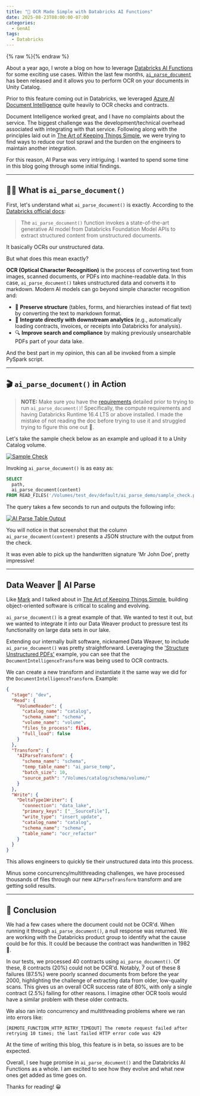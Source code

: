 ```yaml
---
title: "📖 OCR Made Simple with Databricks AI Functions"
date: 2025-08-23T08:00:00-07:00
categories:
  - GenAI
tags:
  - Databricks
---
```


{% raw %}<img src="/blog/assets/images/blog_images/ocr-made-simple-with-databricks-ai-functions/blog_image.png" alt="">{% endraw %}

About a year ago, I wrote a blog on how to leverage [Databricks AI Functions](https://www.linkedin.com/posts/conner-schiissler_i-had-the-opportunity-to-leverage-databricks-activity-7241937445884194816-P2TG?utm_source=share&utm_medium=member_desktop&rcm=ACoAACXEibYBngZiCRvQiwlsg8p1A85--baPNfw) for some exciting use cases. Within the last few months, [`ai_parse_document`](https://learn.microsoft.com/en-us/azure/databricks/sql/language-manual/functions/ai_parse_document) has been released and it allows you to perform OCR on your documents in Unity Catalog.

Prior to this feature coming out in Databricks, we leveraged [Azure AI Document Intelligence](https://learn.microsoft.com/en-us/azure/ai-services/document-intelligence/overview?view=doc-intel-4.0.0_) quite heavily to OCR checks and contracts.

Document Intelligence worked great, and I have no complaints about the service. The biggest challenge was the development/technical overhead associated with integrating with that service. Following along with the principles laid out in [The Art of Keeping Things Simple](https://www.linkedin.com/posts/conner-schiissler_dataengineering-platformengineering-databricks-activity-7312458737800069120-1YMf?utm_source=share&utm_medium=member_desktop&rcm=ACoAACXEibYBngZiCRvQiwlsg8p1A85--baPNfw), we were trying to find ways to reduce our tool sprawl and the burden on the engineers to maintain another integration.

For this reason, AI Parse was very intriguing. I wanted to spend some time in this blog going through some initial findings.

---

## 🤷‍♂️ What is `ai_parse_document()`

First, let's understand what `ai_parse_document()` is exactly. According to the [Databricks official docs](https://learn.microsoft.com/en-us/azure/databricks/sql/language-manual/functions/ai_parse_document):

> The `ai_parse_document()` function invokes a state-of-the-art generative AI model from Databricks Foundation Model APIs to extract structured content from unstructured documents.

It basically OCRs our unstructured data.

But what does this mean exactly?

**OCR (Optical Character Recognition)** is the process of converting text from images, scanned documents, or PDFs into machine-readable data. In this case, `ai_parse_document()` takes unstructured data and converts it to markdown. Modern AI models can go beyond simple character recognition and:

- 📑 **Preserve structure** (tables, forms, and hierarchies instead of flat text) by converting the text to markdown format.
- 🤝 **Integrate directly with downstream analytics** (e.g., automatically loading contracts, invoices, or receipts into Databricks for analysis).
- 🔍 **Improve search and compliance** by making previously unsearchable PDFs part of your data lake.

And the best part in my opinion, this can all be invoked from a simple PySpark script.

---

## 🎬 `ai_parse_document()` in Action

> **NOTE:** Make sure you have the [requirements](https://learn.microsoft.com/en-us/azure/databricks/sql/language-manual/functions/ai_parse_document#requirements) detailed prior to trying to run `ai_parse_document()`! Specifically, the compute requirements and having Databricks Runtime 16.4 LTS or above installed. I made the mistake of not reading the doc before trying to use it and struggled trying to figure this one out 🤣.

Let's take the sample check below as an example and upload it to a Unity Catalog volume.

[![Sample Check](/blog/assets/images/blog_images/ocr-made-simple-with-databricks-ai-functions/sample_check.png)](/blog/assets/images/blog_images/ocr-made-simple-with-databricks-ai-functions/sample_check.png)

Invoking `ai_parse_document()` is as easy as:

```sql
SELECT
  path,
  ai_parse_document(content)
FROM READ_FILES('/Volumes/test_dev/default/ai_parse_demo/sample_check.png', format => 'binaryFile');
```

The query takes a few seconds to run and outputs the following info:

[![AI Parse Table Output](/blog/assets/images/blog_images/ocr-made-simple-with-databricks-ai-functions/ai_parse_table_output.png)](/blog/assets/images/blog_images/ocr-made-simple-with-databricks-ai-functions/ai_parse_table_output.png)

You will notice in that screenshot that the column `ai_parse_document(content)` presents a JSON structure with the output from the check.

It was even able to pick up the handwritten signature 'Mr John Doe', pretty impressive!

---

## Data Weaver 🤝 AI Parse

Like [Mark](https://www.linkedin.com/in/mark-van-der-linden-30798811/) and I talked about in [The Art of Keeping Things Simple](https://schiiss.github.io/blog/data/the-art-of-keeping-things-simple/#-code-standards-writing-maintainable-data-pipelines), building object-oriented software is critical to scaling and evolving.

`ai_parse_document()` is a great example of that. We wanted to test it out, but we wanted to integrate it into our Data Weaver product to pressure test its functionality on large data sets in our lake.

Extending our internally built software, nicknamed Data Weaver, to include `ai_parse_document()` was pretty straightforward. Leveraging the ['Structure Unstructured PDFs'](https://schiiss.github.io/blog/data/the-art-of-keeping-things-simple/#ingest-from-sql) example, you can see that the `DocumentIntelligenceTransform` was being used to OCR contracts.

We can create a new transform and instantiate it the same way we did for the `DocumentIntelligenceTransform`. Example:

```json
{
  "stage": "dev",
  "Read": {
    "VolumeReader": {
      "catalog_name": "catalog",
      "schema_name": "schema",
      "volume_name": "volume",
      "files_to_process": files,
      "full_load": false
    }
  },
  "Transform": {
    "AIParseTransform": {
      "schema_name": "schema",
      "temp_table_name": "ai_parse_temp",
      "batch_size": 10,
      "source_path": "/Volumes/catalog/schema/volume/"
    }
  },
  "Write": {
    "DeltaType1Writer": {
      "connection": "data_lake",
      "primary_keys": ["__SourceFile"],
      "write_type": "insert_update",
      "catalog_name": "catalog",
      "schema_name": "schema",
      "table_name": "ocr_refactor"
    }
  }
}
```

This allows engineers to quickly tie their unstructured data into this process.

Minus some concurrency/multithreading challenges, we have processed thousands of files through our new `AIParseTransform` transform and are getting solid results.

---

## 🥳 Conclusion

We had a few cases where the document could not be OCR'd. When running it through `ai_parse_document()`, a null response was returned. We are working with the Databricks product group to identify what the cause could be for this. It could be because the contract was handwritten in 1982 🤣.

In our tests, we processed 40 contracts using `ai_parse_document()`. Of these, 8 contracts (20%) could not be OCR'd. Notably, 7 out of these 8 failures (87.5%) were poorly scanned documents from before the year 2000, highlighting the challenge of extracting data from older, low-quality scans. This gives us an overall OCR success rate of 80%, with only a single contract (2.5%) failing for other reasons. I imagine other OCR tools would have a similar problem with these older contracts.

We also ran into concurrency and multithreading problems where we ran into errors like:

```
[REMOTE_FUNCTION_HTTP_RETRY_TIMEOUT] The remote request failed after retrying 10 times; the last failed HTTP error code was 429
```

At the time of writing this blog, this feature is in beta, so issues are to be expected.

Overall, I see huge promise in `ai_parse_document()` and the Databricks AI Functions as a whole. I am excited to see how they evolve and what new ones get added as time goes on.

Thanks for reading! 😀
